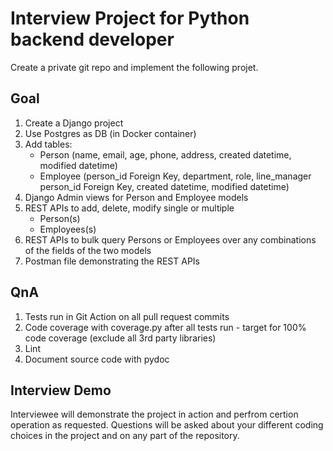 # Interview Project for Python backend developer

Create a private git repo and implement the following projet.

## Goal
1. Create a Django project
2. Use Postgres as DB (in Docker container)
3. Add tables:
    - Person (name, email, age, phone, address, created datetime, modified datetime)
    - Employee (person_id Foreign Key, department, role, line_manager person_id Foreign Key, created datetime, modified datetime)
4. Django Admin views for Person and Employee models
5. REST APIs to add, delete, modify single or multiple
    - Person(s)
    - Employees(s) 
7. REST APIs to bulk query Persons or Employees over any combinations of the fields of the two models
8. Postman file demonstrating the REST APIs

## QnA
1. Tests run in Git Action on all pull request commits
2. Code coverage with coverage.py after all tests run - target for 100% code coverage (exclude all 3rd party libraries)
3. Lint
4. Document source code with pydoc

## Interview Demo
Interviewee will demonstrate the project in action and perfrom certion operation as requested. Questions will be asked about your different coding choices in the project and on any part of the repository.
